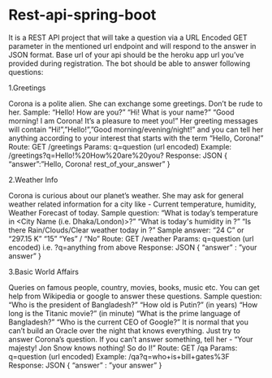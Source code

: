 # Rest-api-spring-boot
It is  a REST API project that will take a question via a URL Encoded GET parameter in the mentioned url endpoint and will respond to the answer in JSON format. Base url of your api should be the heroku app url you’ve provided during registration.
The bot should be able to answer following questions:


1.Greetings

Corona is a polite alien. She can exchange some greetings. Don’t be rude to her.
Sample:
“Hello! How are you?”
“Hi! What is your name?”
“Good morning! I am Corona! It’s a pleasure to meet you!”
Her greeting messages will contain “Hi!”,”Hello!”,”Good morning/evening/night!” and you can tell
her anything according to your interest that starts with the term “Hello, Corona!”
Route: GET /greetings
Params: q=question (url encoded)
Example: /greetings?q=Hello!%20How%20are%20you?
Response: JSON
{
“answer”:”Hello, Corona! rest_of_your_answer”
}

2.Weather Info

Corona is curious about our planet’s weather. She may ask for general weather related
information for a city like - Current temperature, humidity, Weather Forecast of today.
Sample question:
“What is today’s temperature in <City Name (i.e. Dhaka/London)>?”
“What is today's humidity in <City Name>?”
“Is there Rain/Clouds/Clear weather today in <City Name>?”
Sample answer:
“24 C” or “297.15 K”
“15”
“Yes” / “No”
Route: GET /weather
Params: q=question (url encoded) i.e. ?q=anything from above
Response: JSON
{
“answer” : ”your answer”
}

3.Basic World Affairs

Queries on famous people, country, movies, books, music etc. You can get help from Wikipedia
or google to answer these questions.
Sample question:
“Who is the president of Bangladesh?”
“How old is Putin?” (in years)
“How long is the Titanic movie?” (in minute)
“What is the prime language of Bangladesh?”
“Who is the current CEO of Google?”
It is normal that you can’t build an Oracle over the night that knows everything. Just try to
answer Corona’s question. If you can’t answer something, tell her -
“Your majesty! Jon Snow knows nothing! So do I!”
Route: GET /qa
Params: q=question (url encoded)
Example: /qa?q=who+is+bill+gates%3F
Response: JSON
{
“answer” : ”your answer”
}
